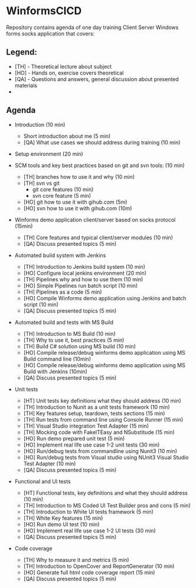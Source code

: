 # WinformsCICD

Repository contains agenda of one day training Client Server Windows forms socks application 
that covers:
## Legend:
 - [TH] - Theoretical lecture about subject 
 - [HO] - Hands on, exercise covers theoretical 
 - [QA] - Questions and answers, general discussion about presented materials
 -
## Agenda
* Introduction (10 min)
	* Short introduction about me (5 min)
	* [QA] What use cases we should address during training (10 min)
	
* Setup environment (20 min)
* SCM tools and key best practices based on git and svn tools: (10 min)
   * [TH] branches how to use it and why (10 min)
   * [TH] svn vs git
   		* git core features (10 min)
   		* svn core feature (5 min)
   * [HO] git how to use it with gihub.com (5m)
   * [HO] svn how to use it with gihub.com (10m)

* Winforms demo application client/server based on socks protocol (15min)
	* [TH] Core features and typical client/server modules (10 min)
	* [QA] Discuss presented topics (5 min)
	
* Automated build system with Jenkins 
	* [TH] Introduction to Jenkins build system (10 min)
  	* [HO] Configure local jenkins environment (20 min)
    * [TH] Pipelines why and how to use them (10 min)
    * [HO] Simple Pipelines run batch script (10 min)
    * [TH] Pipelines as a code (5 min)
    * [HO] Compile Winforms demo application using Jenkins and batch script (10 min)
    * [QA] Discuss presented topics (5 min)

* Automated build and tests with MS Build
	* [TH] Introduction to MS Build (10 min)
    * [TH] Why to use it, best practices (5 min) 
    * [TH] Build C# solution using MS build (10 min)
    * [HO] Compile release/debug winforms demo application using MS Build command line (10min)
    * [HO] Compile release/debug winforms demo application using MS Build with Jenkins (10min)
 	* [QA] Discuss presented topics (5 min)
 	
* Unit tests
  	* [HT] Unit tests key definitions what they should address (10 min)
  	* [TH] Introduction to Nunit as a unit tests framework (10 min)
  	* [TH] Key features setup, teardown, tests sections (15 min)
    <!-- https://github.com/nunit/docs/wiki/NUnit-Documentation -->
    * [TH] Run tests from command line using Console Runner (15 min)
    <!-- https://github.com/nunit/docs/wiki/Console-Runner -->
    * [TH] Visual Studio integration Test Adapter (15 min) 
    <!-- https://github.com/nunit/docs/wiki/Visual-Studio-Test-Adapter 
    https://marketplace.visualstudio.com/items?itemName=NUnitDevelopers.NUnit3TestAdapter -->
    * [TH] Mocking code with FakeITEasy and NSubstitude (15 min)
    <!-- http://fakeiteasy.readthedocs.io/en/stable/quickstart/ 
    http://nsubstitute.github.io/help/getting-started/
    -->
    * [HO] Run demo prepared unit test (5 min)
    * [HO] Implement real life use case 1-2 unit tests (30 min)
    * [HO] Run/debug tests from commandline using Nunit3  (10 min)
    * [HO] Run/debug tests from Visual studio using NUnit3 Visual Studio Test Adapter (10 min)
    * [QA] Discuss presented topics (5 min)

* Functional and UI tests
	* [HT] Functional tests, key definitions and what they should address (10 min)
 	* [TH] Introduction to MS Coded UI Test Builder pros and cons (5 min) <!-- https://msdn.microsoft.com/en-us/library/dd286726.aspx 
     https://msdn.microsoft.com/en-us/library/dd286681(v=vs.100).aspx -->
 	* [TH] Introduction to White UI tests framework (5 min) <!-- http://white.teststack.net/docs/getting-started -->
	* [TH] White Key features (15 min)
    * [HO] Run demo UI test (10 min)
    * [HO] Implement real life use case 1-2 UI tests (30 min)
    * [QA] Discuss presented topics (5 min)

* Code coverage
	* [TH] Why to measure it and metrics (5 min)
	* [TH] Introduction to OpenCover and ReportGenerator (10 min)
	* [HO] Generate full html code coverage report (15 min)
	* [QA] Discuss presented topics (5 min)

